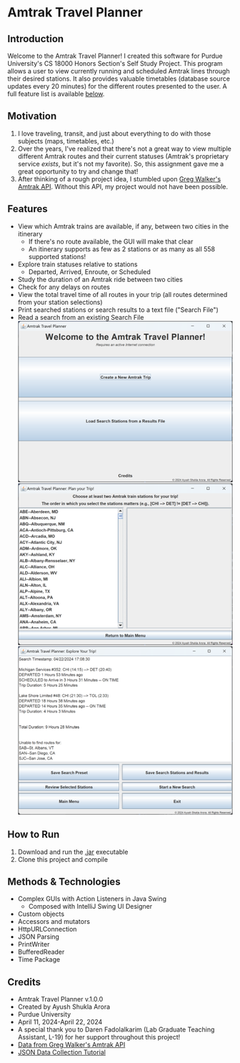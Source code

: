 # Amtrak Travel Planner
## Introduction
Welcome to the Amtrak Travel Planner! I created this software for Purdue University's CS 18000 Honors Section's Self 
Study Project. This program allows a user to view currently running and scheduled Amtrak lines through their desired
stations. It also provides valuable timetables (database source updates every 20 minutes) for the different
routes presented to the user. A full feature list is available [below](#features).

## Motivation
1. I love traveling, transit, and just about everything to do with those subjects (maps, timetables, etc.)
2. Over the years, I've realized that there's not a great way to view multiple different Amtrak routes and their current
statuses (Amtrak's proprietary service *exists*, but it's not my favorite).
So, this assignment gave me a great opportunity to try and change that!
3. After thinking of a rough project idea, I stumbled upon 
[Greg Walker's Amtrak API](https://mgwalker.github.io/amtrak-api/). Without this API, my project would
not have been possible.

## Features
- View which Amtrak trains are available, if any, between two cities in the itinerary
  - If there's no route available, the GUI will make that clear
  - An itinerary supports as few as 2 stations or as many as all 558 supported stations!
- Explore train statuses relative to stations
  - Departed, Arrived, Enroute, or Scheduled
- Study the duration of an Amtrak ride between two cities
- Check for any delays on routes
- View the total travel time of all routes in your trip (all routes determined from your station selections)
- Print searched stations or search results to a text file ("Search File")
- Read a search from an existing Search File
  ![The Amtrak Travel Planner's Welcome Screen](/Amtrak%20Travel%20Planner%20Welcome%20Screen.png "Amtrak Travel Planner Welcome Screen")
  ![The Amtrak Travel Planner's station selection functionality](/Amtrak%20Travel%20Planner%20Create%20a%20New%20Amtrak%20Trip.png "Amtrak Travel Planner Create a New Amtrak Trip")
  ![A demonstration of the Amtrak Travel Planner's trip generation functionality with 5 stations as input](/Amtrak%20Travel%20Planner%20Sample%20Trip.png "Amtrak Travel Planner Sample Trip")

## How to Run
1. Download and run the [.jar](AmtrakTravelPlanner-v.1.0.0.jar) executable
2. Clone this project and compile

## Methods & Technologies
- Complex GUIs with Action Listeners in Java Swing
  - Composed with IntelliJ Swing UI Designer
- Custom objects
- Accessors and mutators
- HttpURLConnection
- JSON Parsing
- PrintWriter
- BufferedReader
- Time Package
## Credits
- Amtrak Travel Planner v.1.0.0
- Created by Ayush Shukla Arora
- Purdue University
- April 11, 2024-April 22, 2024
- A special thank you to Daren Fadolalkarim (Lab Graduate Teaching Assistant, L-19)
for her support throughout this project!
- [Data from Greg Walker's Amtrak API](https://mgwalker.github.io/amtrak-api/)
- [JSON Data Collection Tutorial](https://medium.com/swlh/getting-json-data-from-a-restful-api-using-java-b327aafb3751/)